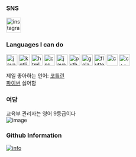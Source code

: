 ### SNS

<a href="https://www.instagram.com/ehdgjs_06/">
<img src="https://user-images.githubusercontent.com/67136071/147853936-dba6c42c-59a0-46e0-bbab-7fb56d489db1.png" width="40" height="40" alt="instagram"/>
</a>

### Languages I can do

<p align="left">
<img src="https://user-images.githubusercontent.com/67136071/147854127-cb41226e-bcad-4bf2-944d-95c9f62b9012.png" width="30" height="30" alt="java"/> 
<img src="https://user-images.githubusercontent.com/67136071/147854199-6b612dc3-518a-4a94-84ed-f3f7aa6ef5cd.png" width="30" height="30" alt="kotlin"/>
<img src="https://user-images.githubusercontent.com/67136071/152681299-36a7403d-1cca-41fd-9c23-2afdc59cdb18.png" width="30" height="30" alt="html"/>
<img src="https://user-images.githubusercontent.com/67136071/152681431-a205f6ba-178c-4343-9555-ae63f07c20a4.png" width="30" height="30" alt="css"/>
<img src="https://user-images.githubusercontent.com/67136071/152681498-ffbeff28-5e0a-4bee-8087-bdc9480a3c53.png" width="30" height="30" alt="javascript"/>
<img src="https://user-images.githubusercontent.com/67136071/152681532-cefd59cc-a8be-4cdc-9b39-9322bd9f7f20.png" width="30" height="30" alt="python"/>
<img src="https://user-images.githubusercontent.com/67136071/153602785-e99ab59e-5d34-4ef8-83ea-03dea6134573.png" width="30" height="30" alt="golang"/>
<img src="https://user-images.githubusercontent.com/67136071/164894503-a69540d4-1cf8-4dd2-b41f-760fd11cc430.png" width="30" height="30" alt="flutter"/>
<img src="https://user-images.githubusercontent.com/67136071/184128086-6f070895-6888-4029-8148-7e9e5fab8a1b.png" width="30" height="30" alt="c"/>
<img src="https://user-images.githubusercontent.com/67136071/184128353-2d65b97c-4524-463a-91b1-1b39186b22e5.png" width="30" height="30" alt="c++"/>

</p>

제일 좋아하는 언어: [코틀린](https://kotlinlang.org/)<br>
[파이썬](https://www.python.org/) 싫어함

### 여담
교육부 관리자는 영어 9등급이다<br>
![image](https://user-images.githubusercontent.com/67136071/174435558-ef3e9669-a629-4d74-892f-82a30a70b766.png)


### Github Information

[![info](https://github-readme-stats.vercel.app/api?username=ldhdev916&&show_icons=true&theme=tokyonight)](https://github.com/ldhdev916)
